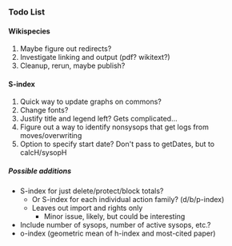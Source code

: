 ### Todo List

#### Wikispecies
1. Maybe figure out redirects?
2. Investigate linking and output (pdf?  wikitext?)
3. Cleanup, rerun, maybe publish?


#### S-index
1. Quick way to update graphs on commons?
2. Change fonts?
3. Justify title and legend left?  Gets complicated...
4. Figure out a way to identify nonsysops that get logs from moves/overwriting
5. Option to specify start date?  Don't pass to getDates, but to calcH/sysopH

##### Possible additions
* S-index for just delete/protect/block totals?
    * Or S-index for each individual action family? (d/b/p-index)
    * Leaves out import and rights only
        * Minor issue, likely, but could be interesting
* Include number of sysops, number of active sysops, etc.?
* o-index (geometric mean of h-index and most-cited paper)
